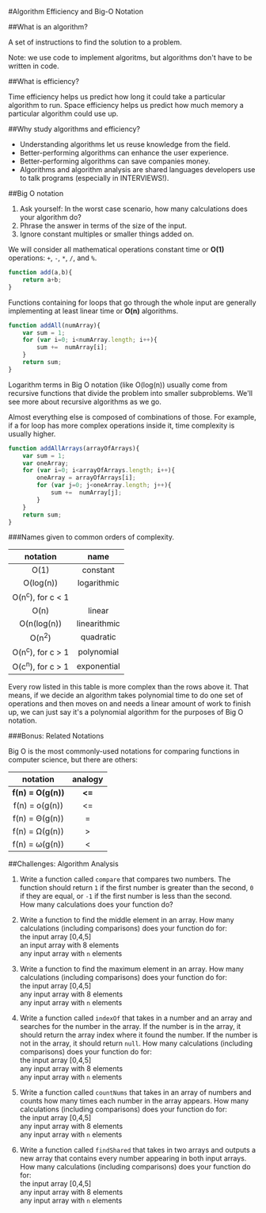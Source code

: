 #Algorithm Efficiency and Big-O Notation

##What is an algorithm?

A set of instructions to find the solution to a problem.

Note: we use code to implement algoritms, but algorithms don't have to be written in code.

##What is efficiency?

Time efficiency helps us predict how long it could take a particular algorithm to run. Space efficiency helps us predict how much memory a particular algorithm could use up. 

##Why study algorithms and efficiency?

* Understanding algorithms let us reuse knowledge from the field.
* Better-performing algorithms can enhance the user experience.
* Better-performing algorithms can save companies money.
* Algorithms and algorithm analysis are shared languages developers use to talk programs (especially in INTERVIEWS!).


##Big O notation

1. Ask yourself: In the worst case scenario, how many calculations does your algorithm do? 
2. Phrase the answer in terms of the size of the input.  
3. Ignore constant multiples or smaller things added on.

We will consider all mathematical operations constant time or **O(1)** operations: `+`, `-`, `*`, `/`, and `%`.

```js
function add(a,b){
    return a+b;
}
```

Functions containing for loops that go through the whole input are generally implementing at least linear time or **O(n)** algorithms.

```js
function addAll(numArray){
    var sum = 1;
    for (var i=0; i<numArray.length; i++){
        sum +=  numArray[i];
    }
    return sum;
}
```

Logarithm terms in Big O notation (like O(log(n)) usually come from recursive functions that divide the problem into smaller subproblems. We'll see more about recursive algorithms as we go.

Almost everything else is composed of combinations of those. For example, if a for loop has more complex operations inside it, time complexity is usually higher.

```js
function addAllArrays(arrayOfArrays){
    var sum = 1;
    var oneArray;
    for (var i=0; i<arrayOfArrays.length; i++){
        oneArray = arrayOfArrays[i];
        for (var j=0; j<oneArray.length; j++){
            sum +=  numArray[j];
        }
    }
    return sum;
}
```

###Names given to common orders of complexity.

| notation | name |
| :-----: | :------: |
| O(1) | constant |
| O(log(n)) | logarithmic |
| O(n<sup>c</sup>), for c < 1 |  |
| O(n) | linear |
| O(n(log(n)) | linearithmic | 
| O(n<sup>2</sup>) | quadratic |
| O(n<sup>c</sup>), for c > 1 | polynomial |
| O(c<sup>n</sup>), for c > 1 | exponential |

Every row listed in this table is more complex than the rows above it.  That means, if we decide an algorithm takes polynomial time to do one set of operations and then moves on and needs a linear amount of work to finish up, we can just say it's a polynomial algorithm for the purposes of Big O notation. 


###Bonus: Related Notations

Big O is the most commonly-used notations for comparing functions in computer science, but there are others:

| notation | analogy |
| :----: | :----: |
| **f(n) = O(g(n))** | **<=** |
| f(n) = o(g(n)) |  <= |
| f(n) = Θ(g(n)) | = |
| f(n) = Ω(g(n)) | > |
| f(n) =  ω(g(n)) | < |




##Challenges: Algorithm Analysis

1. Write a function called `compare` that compares two numbers. The function should return `1` if the first number is greater than the second, `0` if they are equal, or `-1` if the first number is less than the second.    
    How many calculations does your function do?

1. Write a function to find the middle element in an array.  How many calculations (including comparisons) does your function do for:   
    the input array [0,4,5]   
    an input array with 8 elements    
    any input array with `n` elements   
    
1. Write a function to find the maximum element in an array. How many calculations (including comparisons) does your function do for:    
    the input array [0,4,5]    
    any input array with 8 elements     
    any input array with `n` elements    

1. Write a function called `indexOf` that takes in a number and an array and searches for the number in the array. If the number is in the array, it should return the array index where it found the number. If the number is not in the array, it should return `null`.  How many calculations (including comparisons) does your function do for:    
    the input array [0,4,5]    
    any input array with 8 elements    
    any input array with `n` elements    

1. Write a function called `countNums` that takes in an array of numbers and counts how many times each number in the array appears.  How many calculations (including comparisons) does your function do for:    
    the input array [0,4,5]      
    any input array with 8 elements    
    any input array with `n` elements    


1. Write a function called `findShared` that takes in two arrays and outputs a new array that contains every number appearing in both input arrays. How many calculations (including comparisons) does your function do for:    
    the input array [0,4,5]      
    any input array with 8 elements    
    any input array with `n` elements    
